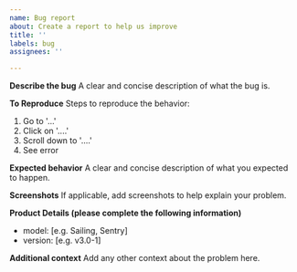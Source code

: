 ```yaml
---
name: Bug report
about: Create a report to help us improve
title: ''
labels: bug
assignees: ''

---
```


**Describe the bug**
A clear and concise description of what the bug is.

**To Reproduce**
Steps to reproduce the behavior:
1. Go to '...'
2. Click on '....'
3. Scroll down to '....'
4. See error

**Expected behavior**
A clear and concise description of what you expected to happen.

**Screenshots**
If applicable, add screenshots to help explain your problem.

**Product Details (please complete the following information)**
 - model: [e.g. Sailing, Sentry]
 - version: [e.g. v3.0-1]

**Additional context**
Add any other context about the problem here.
